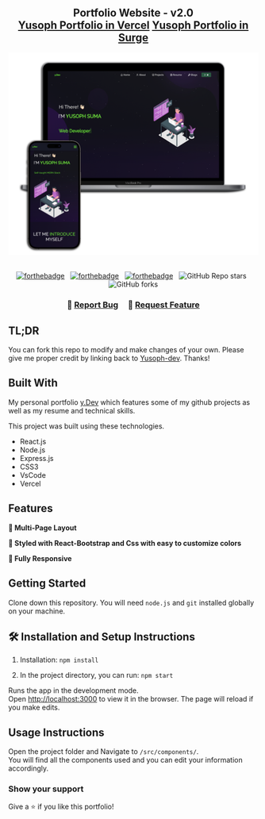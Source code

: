 <h2 align="center">
  Portfolio Website - v2.0<br/>
  <a href="https://yusoph.vercel.app/" target="_blank">Yusoph Portfolio in Vercel</a>
  <a href="https://yusoph.surge.sh/" target="_blank">Yusoph Portfolio in Surge</a>
</h2>
<div align="center">
  <img alt="Demo" src="./Images/readme-img1.png" />
</div>

<br/>

<center>

[![forthebadge](https://forthebadge.com/images/badges/built-with-love.svg)](https://forthebadge.com) &nbsp;
[![forthebadge](https://forthebadge.com/images/badges/made-with-javascript.svg)](https://forthebadge.com) &nbsp;
[![forthebadge](https://forthebadge.com/images/badges/open-source.svg)](https://forthebadge.com) &nbsp;
![GitHub Repo stars](https://img.shields.io/github/stars/yusoph-dev/yusoph-dev.github.io?color=red&logo=github&style=for-the-badge) &nbsp;
![GitHub forks](https://img.shields.io/github/forks/yusoph-dev/yusoph-dev.github.io?color=red&logo=github&style=for-the-badge)

</center>

<h3 align="center">
    🔹
    <a href="https://github.com/yusoph-dev/yusoph-dev.github.io/issues">Report Bug</a> &nbsp; &nbsp;
    🔹
    <a href="https://github.com/yusoph-dev/yusoph-dev.github.io/issues">Request Feature</a>
</h3>

## TL;DR

You can fork this repo to modify and make changes of your own. Please give me proper credit by linking back to [Yusoph-dev](https://github.com/yusoph-dev/yusoph-dev.github.io). Thanks!

## Built With

My personal portfolio <a href="https://yusoph.vercel.app/" target="_blank">y.Dev</a> which features some of my github projects as well as my resume and technical skills.<br/>

This project was built using these technologies.

- React.js
- Node.js
- Express.js
- CSS3
- VsCode
- Vercel

## Features

**📖 Multi-Page Layout**

**🎨 Styled with React-Bootstrap and Css with easy to customize colors**

**📱 Fully Responsive**

## Getting Started

Clone down this repository. You will need `node.js` and `git` installed globally on your machine.

## 🛠 Installation and Setup Instructions

1. Installation: `npm install`

2. In the project directory, you can run: `npm start`

Runs the app in the development mode.\
Open [http://localhost:3000](http://localhost:3000) to view it in the browser.
The page will reload if you make edits.

## Usage Instructions

Open the project folder and Navigate to `/src/components/`. <br/>
You will find all the components used and you can edit your information accordingly.

### Show your support

Give a ⭐ if you like this portfolio!

